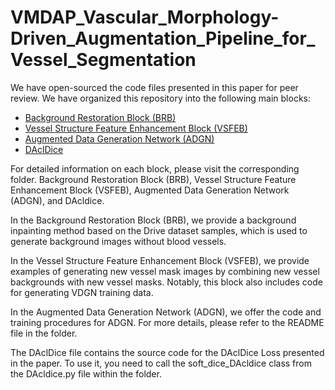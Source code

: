 # VMDAP_Vascular_Morphology-Driven_Augmentation_Pipeline_for_Vessel_Segmentation

We have open-sourced the code files presented in this paper for peer review. 
We have organized this repository into the following main blocks:

- [Background Restoration Block (BRB)](Background_Restoration_Block)
- [Vessel Structure Feature Enhancement Block (VSFEB)](Vessel_Structure_Feature_Enhancement_Block)
- [Augmented Data Generation Network (ADGN)](ANGN)
- [DAclDice](DAclDice)

For detailed information on each block, please visit the corresponding folder. Background Restoration Block (BRB), Vessel Structure Feature Enhancement Block (VSFEB), Augmented Data Generation Network (ADGN), and DAcldice.

In the Background Restoration Block (BRB), we provide a background inpainting method based on the Drive dataset samples, which is used to generate background images without blood vessels.

In the Vessel Structure Feature Enhancement Block (VSFEB), we provide examples of generating new vessel mask images by combining new vessel backgrounds with new vessel masks. Notably, this block also includes code for generating VDGN training data.

In the Augmented Data Generation Network (ADGN), we offer the code and training procedures for ADGN. For more details, please refer to the README file in the folder.

The DAclDice file contains the source code for the DAclDice Loss presented in the paper. To use it, you need to call the soft_dice_DAcldice class from the DAcldice.py file within the folder.
